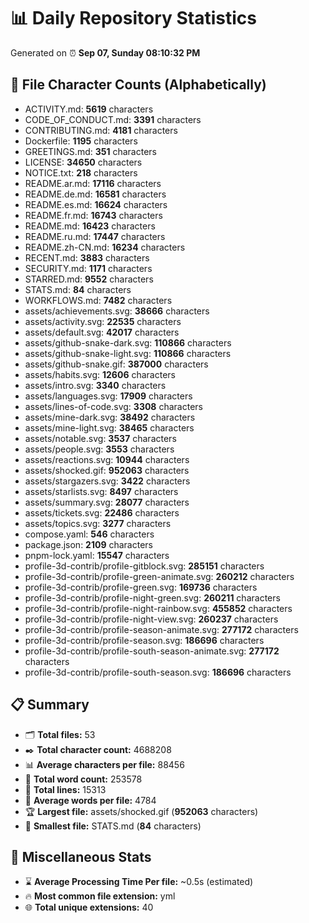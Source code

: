 # 📊 Daily Repository Statistics
Generated on ⏰ **Sep 07, Sunday 08:10:32 PM**

## 📂 File Character Counts (Alphabetically)
- ACTIVITY.md: **5619** characters
- CODE_OF_CONDUCT.md: **3391** characters
- CONTRIBUTING.md: **4181** characters
- Dockerfile: **1195** characters
- GREETINGS.md: **351** characters
- LICENSE: **34650** characters
- NOTICE.txt: **218** characters
- README.ar.md: **17116** characters
- README.de.md: **16581** characters
- README.es.md: **16624** characters
- README.fr.md: **16743** characters
- README.md: **16423** characters
- README.ru.md: **17447** characters
- README.zh-CN.md: **16234** characters
- RECENT.md: **3883** characters
- SECURITY.md: **1171** characters
- STARRED.md: **9552** characters
- STATS.md: **84** characters
- WORKFLOWS.md: **7482** characters
- assets/achievements.svg: **38666** characters
- assets/activity.svg: **22535** characters
- assets/default.svg: **42017** characters
- assets/github-snake-dark.svg: **110866** characters
- assets/github-snake-light.svg: **110866** characters
- assets/github-snake.gif: **387000** characters
- assets/habits.svg: **12606** characters
- assets/intro.svg: **3340** characters
- assets/languages.svg: **17909** characters
- assets/lines-of-code.svg: **3308** characters
- assets/mine-dark.svg: **38492** characters
- assets/mine-light.svg: **38465** characters
- assets/notable.svg: **3537** characters
- assets/people.svg: **3553** characters
- assets/reactions.svg: **10944** characters
- assets/shocked.gif: **952063** characters
- assets/stargazers.svg: **3422** characters
- assets/starlists.svg: **8497** characters
- assets/summary.svg: **28077** characters
- assets/tickets.svg: **22486** characters
- assets/topics.svg: **3277** characters
- compose.yaml: **546** characters
- package.json: **2109** characters
- pnpm-lock.yaml: **15547** characters
- profile-3d-contrib/profile-gitblock.svg: **285151** characters
- profile-3d-contrib/profile-green-animate.svg: **260212** characters
- profile-3d-contrib/profile-green.svg: **169736** characters
- profile-3d-contrib/profile-night-green.svg: **260211** characters
- profile-3d-contrib/profile-night-rainbow.svg: **455852** characters
- profile-3d-contrib/profile-night-view.svg: **260237** characters
- profile-3d-contrib/profile-season-animate.svg: **277172** characters
- profile-3d-contrib/profile-season.svg: **186696** characters
- profile-3d-contrib/profile-south-season-animate.svg: **277172** characters
- profile-3d-contrib/profile-south-season.svg: **186696** characters

## 📋 Summary
- 🗂️ **Total files:** 53
- ✒️ **Total character count:** 4688208
- 📊 **Average characters per file:** 88456
- 📝 **Total word count:** 253578
- 🧾 **Total lines:** 15313
- 📐 **Average words per file:** 4784
- 🏆 **Largest file:** assets/shocked.gif (**952063** characters)
- 🥉 **Smallest file:** STATS.md (**84** characters)

## 🌟 Miscellaneous Stats
- ⌛ **Average Processing Time Per file:** ~0.5s (estimated)
- 🔥 **Most common file extension:** yml
- 🌐 **Total unique extensions:** 40
